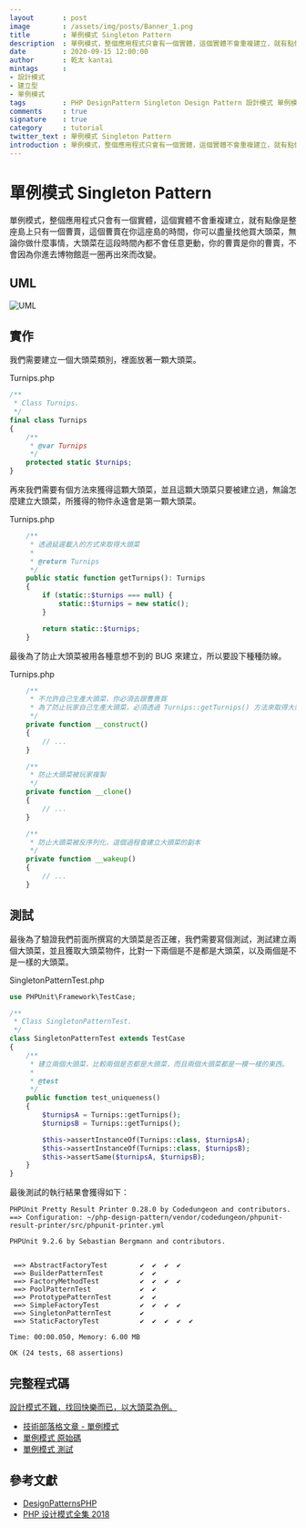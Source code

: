 ```yaml
---
layout       : post
image        : /assets/img/posts/Banner_1.png
title        : 單例模式 Singleton Pattern
description  : 單例模式，整個應用程式只會有一個實體，這個實體不會重複建立，就有點像是整座島上只有一個曹賣，這個曹賣在你這座島的時間，你可以盡量找他買大頭菜，無論你做什麼事情，大頭菜在這段時間內都不會任意更動，你的曹賣是你的曹賣，不會因為你進去博物館逛一圈再出來而改變。
date         : 2020-09-15 12:00:00
author       : 乾太 kantai
mintags      :
- 設計模式
- 建立型
- 單例模式
tags         : PHP DesignPattern Singleton Design Pattern 設計模式 單例模式 單例 設計 模式
comments     : true
signature    : true
category     : tutorial
twitter_text : 單例模式 Singleton Pattern
introduction : 單例模式，整個應用程式只會有一個實體，這個實體不會重複建立，就有點像是整座島上只有一個曹賣，這個曹賣在你這座島的時間，你可以盡量找他買大頭菜，無論你做什麼事情，大頭菜在這段時間內都不會任意更動，你的曹賣是你的曹賣，不會因為你進去博物館逛一圈再出來而改變。
---
```


# 單例模式 Singleton Pattern
單例模式，整個應用程式只會有一個實體，這個實體不會重複建立，就有點像是整座島上只有一個曹賣，這個曹賣在你這座島的時間，你可以盡量找他買大頭菜，無論你做什麼事情，大頭菜在這段時間內都不會任意更動，你的曹賣是你的曹賣，不會因為你進去博物館逛一圈再出來而改變。

## UML
![UML](https://raw.githubusercontent.com/Kantai235/php-design-pattern/master/DesignPatterns/Creational/SingletonPattern/UML.png)

## 實作
我們需要建立一個大頭菜類別，裡面放著一顆大頭菜。

Turnips.php
```php
/**
 * Class Turnips.
 */
final class Turnips
{
    /**
     * @var Turnips
     */
    protected static $turnips;
}
```

再來我們需要有個方法來獲得這顆大頭菜，並且這顆大頭菜只要被建立過，無論怎麼建立大頭菜，所獲得的物件永遠會是第一顆大頭菜。

Turnips.php
```php
    /**
     * 透過延遲載入的方式來取得大頭菜
     * 
     * @return Turnips
     */
    public static function getTurnips(): Turnips
    {
        if (static::$turnips === null) {
            static::$turnips = new static();
        }

        return static::$turnips;
    }
```

最後為了防止大頭菜被用各種意想不到的 BUG 來建立，所以要設下種種防線。

Turnips.php
```php
    /**
     * 不允許自己生產大頭菜，你必須去跟曹賣買
     * 為了防止玩家自己生產大頭菜，必須透過 Turnips::getTurnips() 方法來取得大頭菜
     */
    private function __construct()
    {
        // ...
    }

    /**
     * 防止大頭菜被玩家複製
     */
    private function __clone()
    {
        // ...
    }

    /**
     * 防止大頭菜被反序列化，這個過程會建立大頭菜的副本
     */
    private function __wakeup()
    {
        // ...
    }
```

## 測試
最後為了驗證我們前面所撰寫的大頭菜是否正確，我們需要寫個測試，測試建立兩個大頭菜，並且獲取大頭菜物件，比對一下兩個是不是都是大頭菜，以及兩個是不是一樣的大頭菜。

SingletonPatternTest.php
```php
use PHPUnit\Framework\TestCase;

/**
 * Class SingletonPatternTest.
 */
class SingletonPatternTest extends TestCase
{
    /**
     * 建立兩個大頭菜，比較兩個是否都是大頭菜，而且兩個大頭菜都是一模一樣的東西。
     * 
     * @test
     */
    public function test_uniqueness()
    {
        $turnipsA = Turnips::getTurnips();
        $turnipsB = Turnips::getTurnips();

        $this->assertInstanceOf(Turnips::class, $turnipsA);
        $this->assertInstanceOf(Turnips::class, $turnipsB);
        $this->assertSame($turnipsA, $turnipsB);
    }
}
```

最後測試的執行結果會獲得如下：

```
PHPUnit Pretty Result Printer 0.28.0 by Codedungeon and contributors.
==> Configuration: ~/php-design-pattern/vendor/codedungeon/phpunit-result-printer/src/phpunit-printer.yml

PHPUnit 9.2.6 by Sebastian Bergmann and contributors.


 ==> AbstractFactoryTest        ✔  ✔  ✔  ✔  
 ==> BuilderPatternTest         ✔  ✔  
 ==> FactoryMethodTest          ✔  ✔  ✔  ✔  
 ==> PoolPatternTest            ✔  ✔  
 ==> PrototypePatternTest       ✔  ✔  
 ==> SimpleFactoryTest          ✔  ✔  ✔  ✔  
 ==> SingletonPatternTest       ✔  
 ==> StaticFactoryTest          ✔  ✔  ✔  ✔  ✔  

Time: 00:00.050, Memory: 6.00 MB

OK (24 tests, 68 assertions)
```

## 完整程式碼
[設計模式不難，找回快樂而已，以大頭菜為例。](https://github.com/Kantai235/php-design-pattern)
- [技術部落格文章 - 單例模式](https://kantai235.github.io/SingletonPattern)
- [單例模式 原始碼](https://github.com/Kantai235/php-design-pattern/master/DesignPatterns/Creational/SingletonPattern)
- [單例模式 測試](https://github.com/Kantai235/php-design-pattern/master/Tests/Creational/SingletonPatternTest.php)

## 參考文獻
- [DesignPatternsPHP](https://github.com/domnikl/DesignPatternsPHP)
- [PHP 设计模式全集 2018](https://learnku.com/docs/php-design-patterns/2018)
